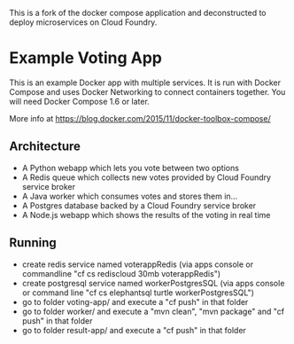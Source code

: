 This is a fork of the docker compose application and deconstructed to deploy microservices on Cloud Foundry. 


Example Voting App
==================

This is an example Docker app with multiple services. It is run with Docker Compose and uses Docker Networking to connect containers together. You will need Docker Compose 1.6 or later.

More info at https://blog.docker.com/2015/11/docker-toolbox-compose/

Architecture
-----

* A Python webapp which lets you vote between two options
* A Redis queue which collects new votes provided by Cloud Foundry service broker
* A Java worker which consumes votes and stores them in…
* A Postgres database backed by a Cloud Foundry service broker
* A Node.js webapp which shows the results of the voting in real time

Running
-------

* create redis service named voterappRedis (via apps console or commandline "cf cs rediscloud 30mb voterappRedis")
* create postgresql service named workerPostgresSQL (via apps console or command line "cf cs elephantsql turtle workerPostgresSQL") 
* go to folder voting-app/ and execute a "cf push" in that folder
* go to folder worker/ and execute a "mvn clean", "mvn package" and "cf push" in that folder
* go to folder result-app/ and execute a "cf push" in that folder

